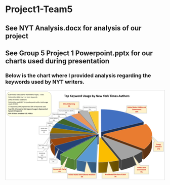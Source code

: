 # Project1-Team5

## See NYT Analysis.docx for analysis of our project

## See Group 5 Project 1 Powerpoint.pptx for our charts used during presentation

### Below is the chart where I provided analysis regarding the keywords used by NYT writers.

![Keywords](images/Keyword_Usage_by_NYT_Writers.PNG)
